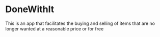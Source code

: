 # DoneWithIt

This is an app that facilitates the buying and selling of items that are no longer wanted at a reasonable price or for free

